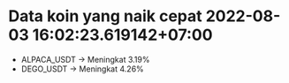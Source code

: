 # Data koin yang naik cepat 2022-08-03 16:02:23.619142+07:00

* ALPACA_USDT -> Meningkat 3.19%
* DEGO_USDT -> Meningkat 4.26%
